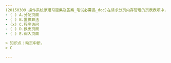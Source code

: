 ```yaml
---
(20150309_操作系统原理习题集及答案_笔试必需品_doc)在请求分页内存管理的页表表项中，其中状态位供﹎﹎﹎﹎时参考。
- ( ) A.分配页面 
- ( ) B.置换算法 
- (x) C.程序访问 
- ( ) D.换出页面 
- ( ) E.调入页面

> 知识点：缺页中断。
> C

---
```

